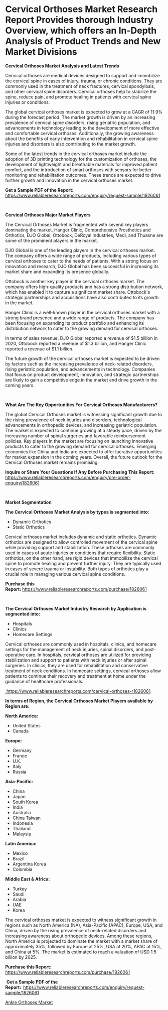 <p><h1>Cervical Orthoses Market Research Report Provides thorough Industry Overview, which offers an In-Depth Analysis of Product Trends and New Market Divisions</h1></p><p><strong>Cervical Orthoses Market Analysis and Latest Trends</strong></p>
<p><p>Cervical orthoses are medical devices designed to support and immobilize the cervical spine in cases of injury, trauma, or chronic conditions. They are commonly used in the treatment of neck fractures, cervical spondylosis, and other cervical spine disorders. Cervical orthoses help to stabilize the spine, reduce pain, and promote healing in patients with cervical spine injuries or conditions.</p><p>The global cervical orthoses market is expected to grow at a CAGR of 11.9% during the forecast period. The market growth is driven by an increasing prevalence of cervical spine disorders, rising geriatric population, and advancements in technology leading to the development of more effective and comfortable cervical orthoses. Additionally, the growing awareness about the benefits of early intervention and rehabilitation in cervical spine injuries and disorders is also contributing to the market growth.</p><p>Some of the latest trends in the cervical orthoses market include the adoption of 3D printing technology for the customization of orthoses, the development of lightweight and breathable materials for improved patient comfort, and the introduction of smart orthoses with sensors for better monitoring and rehabilitation outcomes. These trends are expected to drive further growth and innovation in the cervical orthoses market.</p></p>
<p><strong>Get a Sample PDF of the Report:&nbsp;</strong> <a href="https://www.reliableresearchreports.com/enquiry/request-sample/1826061">https://www.reliableresearchreports.com/enquiry/request-sample/1826061</a></p>
<p>&nbsp;</p>
<p><strong>Cervical Orthoses Major Market Players</strong></p>
<p><p>The Cervical Orthoses Market is fragmented with several key players dominating the market. Hanger Clinic, Comprehensive Prosthetics and Orthotics, DJO Global, Ottobock, DeRoyal Industries, Medi, and Thuasne are some of the prominent players in the market.</p><p>DJO Global is one of the leading players in the cervical orthoses market. The company offers a wide range of products, including various types of cervical orthoses to cater to the needs of patients. With a strong focus on innovation and research, DJO Global has been successful in increasing its market share and expanding its presence globally.</p><p>Ottobock is another key player in the cervical orthoses market. The company offers high-quality products and has a strong distribution network, which has enabled it to capture a significant market share. Ottobock's strategic partnerships and acquisitions have also contributed to its growth in the market.</p><p>Hanger Clinic is a well-known player in the cervical orthoses market with a strong brand presence and a wide range of products. The company has been focusing on expanding its product portfolio and enhancing its distribution network to cater to the growing demand for cervical orthoses.</p><p>In terms of sales revenue, DJO Global reported a revenue of $1.5 billion in 2020, Ottobock reported a revenue of $1.3 billion, and Hanger Clinic reported a revenue of $1.1 billion.</p><p>The future growth of the cervical orthoses market is expected to be driven by factors such as the increasing prevalence of neck-related disorders, rising geriatric population, and advancements in technology. Companies that focus on product development, innovation, and strategic partnerships are likely to gain a competitive edge in the market and drive growth in the coming years.</p></p>
<p>&nbsp;</p>
<p><strong>What Are The Key Opportunities For Cervical Orthoses Manufacturers?</strong></p>
<p><p>The global Cervical Orthoses market is witnessing significant growth due to the rising prevalence of neck injuries and disorders, technological advancements in orthopedic devices, and increasing geriatric population. The market is expected to continue growing at a steady pace, driven by the increasing number of spinal surgeries and favorable reimbursement policies. Key players in the market are focusing on launching innovative products to cater to the growing demand for cervical orthoses. Emerging economies like China and India are expected to offer lucrative opportunities for market expansion in the coming years. Overall, the future outlook for the Cervical Orthoses market remains promising.</p></p>
<p><strong>Inquire or Share Your Questions If Any Before Purchasing This Report:</strong> <a href="https://www.reliableresearchreports.com/enquiry/pre-order-enquiry/1826061">https://www.reliableresearchreports.com/enquiry/pre-order-enquiry/1826061</a></p>
<p>&nbsp;</p>
<p><strong>Market Segmentation</strong></p>
<p><strong>The Cervical Orthoses Market Analysis by types is segmented into:</strong></p>
<p><ul><li>Dynamic Orthotics</li><li>Static Orthotics</li></ul></p>
<p><p>Cervical orthoses market includes dynamic and static orthotics. Dynamic orthotics are designed to allow controlled movement of the cervical spine while providing support and stabilization. These orthoses are commonly used in cases of acute injuries or conditions that require flexibility. Static orthotics, on the other hand, are rigid devices that immobilize the cervical spine to promote healing and prevent further injury. They are typically used in cases of severe trauma or instability. Both types of orthotics play a crucial role in managing various cervical spine conditions.</p></p>
<p><strong>Purchase this Report:&nbsp;</strong><a href="https://www.reliableresearchreports.com/purchase/1826061">https://www.reliableresearchreports.com/purchase/1826061</a></p>
<p>&nbsp;</p>
<p><strong>The Cervical Orthoses Market Industry Research by Application is segmented into:</strong></p>
<p><ul><li>Hospitals</li><li>Clinics</li><li>Homecare Settings</li></ul></p>
<p><p>Cervical orthoses are commonly used in hospitals, clinics, and homecare settings for the management of neck injuries, spinal disorders, and post-operative care. In hospitals, cervical orthoses are utilized for providing stabilization and support to patients with neck injuries or after spinal surgeries. In clinics, they are used for rehabilitation and conservative treatment of neck conditions. In homecare settings, cervical orthoses allow patients to continue their recovery and treatment at home under the guidance of healthcare professionals.</p></p>
<p><a href="https://www.reliableresearchreports.com/cervical-orthoses-r1826061">&nbsp;https://www.reliableresearchreports.com/cervical-orthoses-r1826061</a></p>
<p><strong>In terms of Region, the Cervical Orthoses Market Players available by Region are:</strong></p>
<p>
    <p> <strong> North America: </strong>
        <ul>
            <li>United States</li>
            <li>Canada</li>
        </ul>
        </p> 
    <p> <strong> Europe: </strong>
        <ul>
            <li>Germany</li>
            <li>France</li>
            <li>U.K.</li>
            <li>Italy</li>
            <li>Russia</li>
        </ul>
        </p> 
    <p> <strong> Asia-Pacific: </strong>
        <ul>
            <li>China</li>
            <li>Japan</li>
            <li>South Korea</li>
            <li>India</li>
            <li>Australia</li>
            <li>China Taiwan</li>
            <li>Indonesia</li>
            <li>Thailand</li>
            <li>Malaysia</li>
        </ul>
        </p> 
    <p> <strong> Latin America: </strong>
        <ul>
            <li>Mexico</li>
            <li>Brazil</li>
            <li>Argentina Korea</li>
            <li>Colombia</li>
        </ul>
        </p> 
    <p> <strong> Middle East & Africa: </strong>
        <ul>
            <li>Turkey</li>
            <li>Saudi</li>
            <li>Arabia</li>
            <li>UAE</li>
            <li>Korea</li>
        </ul>
    </p>
    </p>
<p><p>The cervical orthoses market is expected to witness significant growth in regions such as North America (NA), Asia-Pacific (APAC), Europe, USA, and China, driven by the rising prevalence of neck-related disorders and increasing awareness about orthopedic devices. Among these regions, North America is projected to dominate the market with a market share of approximately 35%, followed by Europe at 25%, USA at 20%, APAC at 15%, and China at 5%. The market is estimated to reach a valuation of USD 1.5 billion by 2025.</p></p>
<p><strong>Purchase this Report: </strong><a href="https://www.reliableresearchreports.com/purchase/1826061">https://www.reliableresearchreports.com/purchase/1826061</a></p>
<p>&nbsp;<strong>Get a Sample PDF of the Report:&nbsp;&nbsp;</strong><a href="https://www.reliableresearchreports.com/enquiry/request-sample/1826061">https://www.reliableresearchreports.com/enquiry/request-sample/1826061</a></p>
<p><strong></strong></p>
<p><p><a href="https://github.com/CliffMedina6/Market-Research-Report-List-4/blob/main/ankle-orthoses-market.md">Ankle Orthoses Market</a></p></p>